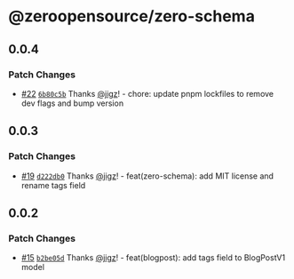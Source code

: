 # @zeroopensource/zero-schema

## 0.0.4

### Patch Changes

- [#22](https://github.com/zeroopensource/zero-schema/pull/22) [`6b80c5b`](https://github.com/zeroopensource/zero-schema/commit/6b80c5b9f394e13cb11eee15f029c732b826348a) Thanks [@jigz](https://github.com/jigz)! - chore: update pnpm lockfiles to remove dev flags and bump version

## 0.0.3

### Patch Changes

- [#19](https://github.com/zeroopensource/zero-schema/pull/19) [`d222db0`](https://github.com/zeroopensource/zero-schema/commit/d222db0467b2542d5a34583c0807f2e39b5122b0) Thanks [@jigz](https://github.com/jigz)! - feat(zero-schema): add MIT license and rename tags field

## 0.0.2

### Patch Changes

- [#15](https://github.com/zeroopensource/zero-schema/pull/15) [`b2be05d`](https://github.com/zeroopensource/zero-schema/commit/b2be05deeb9580d955a7a1d54a3fe8c30840cd51) Thanks [@jigz](https://github.com/jigz)! - feat(blogpost): add tags field to BlogPostV1 model
